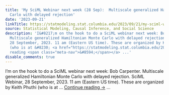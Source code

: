 ```yaml
---
title: 'My SciML Webinar next week (28 Sep):  Multiscale generalized Hamiltonian Monte
  Carlo with delayed rejection'
date: '2023-09-21'
linkTitle: https://statmodeling.stat.columbia.edu/2023/09/21/my-sciml-webinar-next-week-28-sep-multiscale-generalized-hamiltonian-monte-carlo-with-delayed-rejection/
source: Statistical Modeling, Causal Inference, and Social Science
description: 'I&#8217;m on the hook to do a SciML webinar next week: Bob Carpenter.
  Multiscale generalized Hamiltonian Monte Carlo with delayed rejection. SciML Webinar,
  28 September, 2023. 11 am (Eastern US time). These are organized by Keith Phuthi
  (who is at &#8230; <a href="https://statmodeling.stat.columbia.edu/2023/09/21/my-sciml-webinar-next-week-28-sep-multiscale-generalized-hamiltonian-monte-carlo-with-delayed-rejection/">Continue
  reading <span class="meta-nav">&#8594;</span></a> ...'
disable_comments: true
---
```

I&#8217;m on the hook to do a SciML webinar next week: Bob Carpenter. Multiscale generalized Hamiltonian Monte Carlo with delayed rejection. SciML Webinar, 28 September, 2023. 11 am (Eastern US time). These are organized by Keith Phuthi (who is at &#8230; <a href="https://statmodeling.stat.columbia.edu/2023/09/21/my-sciml-webinar-next-week-28-sep-multiscale-generalized-hamiltonian-monte-carlo-with-delayed-rejection/">Continue reading <span class="meta-nav">&#8594;</span></a> ...